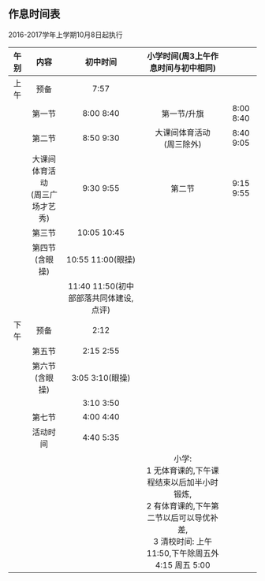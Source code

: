 ## 作息时间表

2016-2017学年上学期10月8日起执行

| 午别 | 内容 | 初中时间 | 小学时间(周3上午作息时间与初中相同) |  |
|:-:|:-:|:-:|:-:|:-:|
| 上午 | 预备 | 7:57 | |
|  | 第一节 | 8:00 8:40 | 第一节/升旗 | 8:00 8:40 |
|  | 第二节 | 8:50 9:30 | 大课间体育活动</br>(周三除外) | 8:40 9:05 |
|  | 大课间体育活动</br>(周三广场才艺秀) | 9:30 9:55 | 第二节 | 9:15 9:55 |
|  | 第三节 | 10:05 10:45 |  |  |
|  | 第四节(含眼操) | 10:55 11:00(眼操) |  |  |
|  |  | 11:40 11:50(初中部部落共同体建设,点评) |  |  |
| 下午 | 预备 | 2:12 |  |  |
|  | 第五节 | 2:15 2:55 |  |  |
|  | 第六节(含眼操) | 3:05 3:10(眼操) |  |  |
|  | | 3:10 3:50 |  |  |
|  | 第七节 | 4:00 4:40 |  |  |
|  | 活动时间 | 4:40 5:35 |  |  |
|  |  |  | 小学:</br>1 无体育课的,下午课程结束以后加半小时锻炼,</br>2 有体育课的,下午第二节以后可以导优补差,</br>3 清校时间: 上午11:50,下午除周五外 4:15 周五 5:00 |  |
